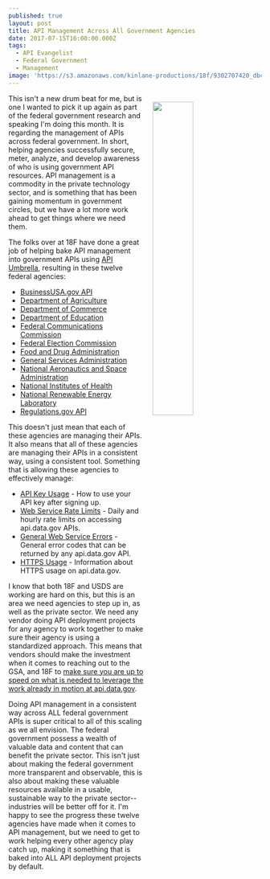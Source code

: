 ```yaml
---
published: true
layout: post
title: API Management Across All Government Agencies
date: 2017-07-15T16:00:00.000Z
tags:
  - API Evangelist
  - Federal Government
  - Management
image: 'https://s3.amazonaws.com/kinlane-productions/18f/9302707420_dbc7c2c437_o.png'
---
```

<p><a href="https://api.data.gov/about/"><img src="https://s3.amazonaws.com/kinlane-productions/18f/9302707420_dbc7c2c437_o.png" align="right" width="40%" style="padding: 15px;" /></a></p>This isn't a new drum beat for me, but is one I wanted to pick it up again as part of the federal government research and speaking I'm doing this month. It is regarding the management of APIs across federal government. In short, helping agencies successfully secure, meter, analyze, and develop awareness of who is using government API resources. API management is a commodity in the private technology sector, and is something that has been gaining momentum in government circles, but we have a lot more work ahead to get things where we need them.

The folks over at 18F have done a great job of helping bake API management into government APIs using [API Umbrella](https://apiumbrella.io/), resulting in these twelve federal agencies:
    <ul>
        <li><a href="https://api.data.gov/docs/business-usa/">BusinessUSA.gov API</a></li>
        <li><a href="https://api.data.gov/docs/usda/">Department of Agriculture</a></li>
        <li><a href="https://api.data.gov/docs/commerce/">Department of Commerce</a></li>
        <li><a href="https://api.data.gov/docs/ed/">Department of Education</a></li>
        <li><a href="https://api.data.gov/docs/fcc/">Federal Communications Commission</a></li>
        <li><a href="https://api.data.gov/docs/fec/">Federal Election Commission</a></li>
        <li><a href="https://api.data.gov/docs/fda/">Food and Drug Administration</a></li>
        <li><a href="https://api.data.gov/docs/gsa/">General Services Administration</a></li>
        <li><a href="https://api.data.gov/docs/nasa/">National Aeronautics and Space Administration</a></li>
        <li><a href="https://api.data.gov/docs/nih/">National Institutes of Health</a></li>
        <li><a href="https://api.data.gov/docs/nrel/">National Renewable Energy Laboratory</a></li>
        <li><a href="https://api.data.gov/docs/regulations/">Regulations.gov API</a></li>
    </ul>

This doesn't just mean that each of these agencies are managing their APIs. It also means that all of these agencies are managing their APIs in a consistent way, using a consistent tool. Something that is allowing these agencies to effectively manage:

<ul>
  <li><a href="https://api.data.gov/docs/api-key">API Key Usage</a> - How to use your API key after signing up.</li>
  <li><a href="https://api.data.gov/docs/rate-limits">Web Service Rate Limits</a> - Daily and hourly rate limits on accessing api.data.gov APIs.</li>
  <li><a href="https://api.data.gov/docs/errors">General Web Service Errors</a> - General error codes that can be returned by any api.data.gov API.</li>
  <li><a href="https://api.data.gov/docs/https">HTTPS Usage</a> - Information about HTTPS usage on api.data.gov.</li>
</ul>

I know that both 18F and USDS are working are hard on this, but this is an area we need agencies to step up in, as well as the private sector. We need any vendor doing API deployment projects for any agency to work together to make sure their agency is using a standardized approach. This means that vendors should make the investment when it comes to reaching out to the GSA, and 18F to [make sure you are up to speed on what is needed to leverage the work already in motion at api.data.gov](https://api.data.gov/about/).

Doing API management in a consistent way across ALL federal government APIs is super critical to all of this scaling as we all envision. The federal government possess a wealth of valuable data and content that can benefit the private sector. This isn't just about making the federal government more transparent and observable, this is also about making these valuable resources available in a usable, sustainable way to the private sector--industries will be better off for it. I'm happy to see the progress these twelve agencies have made when it comes to API management, but we need to get to work helping every other agency play catch up, making it something that is baked into ALL API deployment projects by default.
